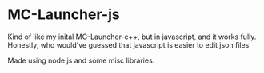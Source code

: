 # MC-Launcher-js
Kind of like my inital MC-Launcher-c++, but in javascript, and it works fully.
Honestly, who would've guessed that javascript is easier to edit json files

Made using node.js and some misc libraries.
